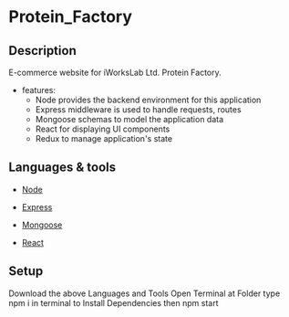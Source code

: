 # Protein_Factory
## Description
E-commerce website for iWorksLab Ltd. Protein Factory.
* features:
  * Node provides the backend environment for this application
  * Express middleware is used to handle requests, routes
  * Mongoose schemas to model the application data
  * React for displaying UI components
  * Redux to manage application's state
## Languages & tools

- [Node](https://nodejs.org/en/)

- [Express](https://expressjs.com/)

- [Mongoose](https://mongoosejs.com/)

- [React](https://reactjs.org/)


## Setup
Download the above Languages and Tools
Open Terminal at Folder
type npm i in terminal to Install Dependencies
then npm start
